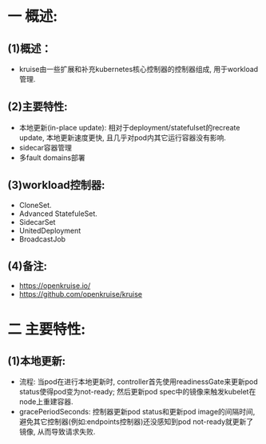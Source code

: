 # 一 概述:
## (1)概述：
- kruise由一些扩展和补充kubernetes核心控制器的控制器组成, 用于workload管理.

## (2)主要特性:
- 本地更新(in-place update): 相对于deployment/statefulset的recreate update, 本地更新速度更快, 且几乎对pod内其它运行容器没有影响.
- sidecar容器管理
- 多fault domains部署

## (3)workload控制器:
- CloneSet.
- Advanced StatefuleSet.
- SidecarSet
- UnitedDeployment
- BroadcastJob

## (4)备注:
- https://openkruise.io/
- https://github.com/openkruise/kruise

# 二 主要特性:
## (1)本地更新:
- 流程: 当pod在进行本地更新时, controller首先使用readinessGate来更新pod status使得pod变为not-ready; 然后更新pod spec中的镜像来触发kubelet在node上重建容器.
- gracePeriodSeconds: 控制器更新pod status和更新pod image的间隔时间, 避免其它控制器(例如:endpoints控制器)还没感知到pod not-ready就更新了镜像, 从而导致请求失败.
